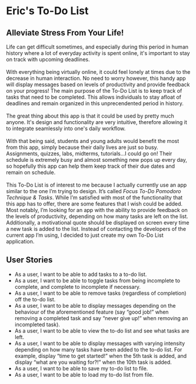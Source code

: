 # Eric's To-Do List

## Alleviate Stress From Your Life!

Life can get difficult sometimes, and especially during this period in human history 
where a lot of everyday activity is spent online, it's important to stay on track with 
upcoming deadlines.\
\
With everything being virtually online, it could feel lonely at times due to the decrease in human interaction. 
No need to worry however, this handy app will display messages based on levels of productivity and provide feedback on your progress!
The main purpose of the To-Do List is to keep track of tasks that need to be completed. This allows individuals to stay afloat of deadlines 
and remain organized in this unprecendented period in history.   
\
The great thing about this app is that it could be used by pretty much anyone. It's design and functionality are very intuitive, therefore allowing it to 
integrate seamlessly into one's daily workflow.\
\
With that being said, students and young adults would benefit the most from this app, simply because their daily lives are just so busy.
Assignments, quizzes, labs, midterms, tutorials...I could go on! Their schedule is extremely busy and almost something new pops up every day,
so hopefully this app can help them keep track of their due dates and remain on schedule.\
\
This To-Do List is of interest to me because I actually currently use an app similar to the one I’m trying to design. It’s called 
*Focus To-Do Pomodoro Technique & Tasks*. While I’m satisfied with most of the functionality that this app has to offer, there are some features that I wish
could be added. Most notably, I’m looking for an app with the ability to provide feedback on the levels of productivity, depending on how many tasks are 
left on the list. Additionally, a motivational quote should be displayed on screen every time a new task is added to the list. Instead of contacting the 
developers of the current app I’m using, I decided to just create my own To-Do List application.

## User Stories
- As a user, I want to be able to add tasks to a to-do list.
- As a user, I want to be able to toggle tasks from being incomplete to complete, and complete to incomplete if necessary.
- As a user, I want to be able to remove tasks (regardless of completion) off the to-do list.
- As a user, I want to be able to display messages depending on the behaviour of the aforementioned feature (say “good job!” when removing a completed task and say “never give up!” when removing an incompleted task).
- As a user, I want to be able to view the to-do list and see what tasks are left.
- As a user, I want to be able to display messages with varying intensity depending on how many tasks have been added to the to-do list. For example, display “time to get started!” when the 5th task is added, and display “what are you waiting for?!” when the 10th task is added.
- As a user, I want to be able to save my to-do list to file.
- As a user, I want to be able to load my to-do list from file.




